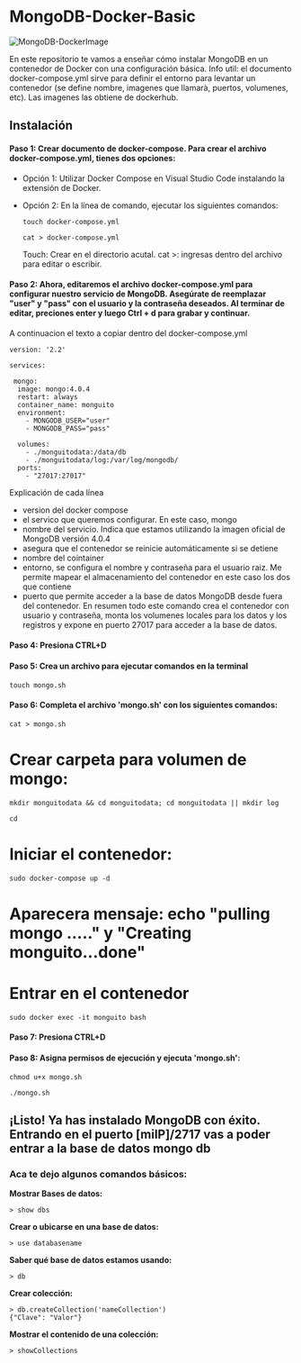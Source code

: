 # MongoDB-Docker-Basic
![MongoDB-DockerImage](https://media.licdn.com/dms/image/C5612AQENOC_bFx1Scg/article-cover_image-shrink_600_2000/0/1599320945318?e=2147483647&v=beta&t=Hj5K3tLMhvguYziWrDZ-ckB-zceTHkBSxLNBKr1LqaY)

En este repositorio te vamos a enseñar cómo instalar MongoDB en un contenedor de Docker con una configuración básica.
Info util: el documento docker-compose.yml sirve para definir el entorno para levantar un contenedor (se define nombre, imagenes que llamarà, puertos, volumenes, etc). Las imagenes las obtiene de dockerhub.

## Instalación

#### Paso 1: Crear documento de docker-compose. Para crear el archivo docker-compose.yml, tienes dos opciones:

- Opción 1: Utilizar Docker Compose en Visual Studio Code instalando la extensión de Docker.

- Opción 2: En la línea de comando, ejecutar los siguientes comandos:
  ```
  touch docker-compose.yml
  ```
  ```
  cat > docker-compose.yml
  ```
  Touch: Crear en el directorio acutal. cat >: ingresas dentro del archivo para editar o escribir.

#### Paso 2: Ahora, editaremos el archivo docker-compose.yml para configurar nuestro servicio de MongoDB. Asegúrate de reemplazar "user" y "pass" con el usuario y la contraseña deseados. Al terminar de editar, preciones enter y luego Ctrl + d para grabar y continuar.
A continuacion el texto a copiar dentro del docker-compose.yml
```
version: '2.2'

services:

 mongo:
  image: mongo:4.0.4
  restart: always
  container_name: monguito
  environment:
    - MONGODB_USER="user"
    - MONGODB_PASS="pass"
  
  volumes:
    - ./monguitodata:/data/db
    - ./monguitodata/log:/var/log/mongodb/
  ports:
    - "27017:27017"
```
Explicación de cada línea
- version del docker compose
- el servico que queremos configurar. En este caso, mongo
- nombre del servicio. Indica que estamos utilizando la imagen oficial de MongoDB versión 4.0.4
- asegura que el contenedor se reinicie automáticamente si se detiene
- nombre del cointainer
- entorno, se configura el nombre y contraseña para el usuario raiz. Me permite mapear el almacenamiento del contenedor en este caso los dos que contiene
- puerto que permite acceder a la base de datos MongoDB desde fuera del contenedor.
En resumen todo este comando crea el contenedor con usuario y contraseña, monta los volumenes locales para los datos y los registros y expone en puerto 27017 para acceder a la base de datos.

#### Paso 4: Presiona CTRL+D

#### Paso 5: Crea un archivo para ejecutar comandos en la terminal 
```
touch mongo.sh
```

#### Paso 6: Completa el archivo 'mongo.sh' con los siguientes comandos:
```
cat > mongo.sh
```
# Crear carpeta para volumen de mongo:
```
mkdir monguitodata && cd monguitodata; cd monguitodata || mkdir log
```
```
cd
```
# Iniciar el contenedor:
```
sudo docker-compose up -d
```
# Aparecera mensaje: echo "pulling mongo ....." y "Creating monguito...done"

# Entrar en el contenedor
```
sudo docker exec -it monguito bash
```
#### Paso 7: Presiona CTRL+D

#### Paso 8: Asigna permisos de ejecución y ejecuta 'mongo.sh':
```
chmod u+x mongo.sh
```
```
./mongo.sh
```

## ¡Listo! Ya has instalado MongoDB con éxito. Entrando en el puerto [miIP]/2717 vas a poder entrar a la base de datos mongo db 

### Aca te dejo algunos comandos básicos:

**Mostrar Bases de datos:**
```
> show dbs
```

**Crear o ubicarse en una base de datos:**
```
> use databasename
```

**Saber qué base de datos estamos usando:**
```
> db
```

**Crear colección:**
```
> db.createCollection('nameCollection')
{"Clave": "Valor"}
```

**Mostrar el contenido de una colección:**
```
> showCollections
```


